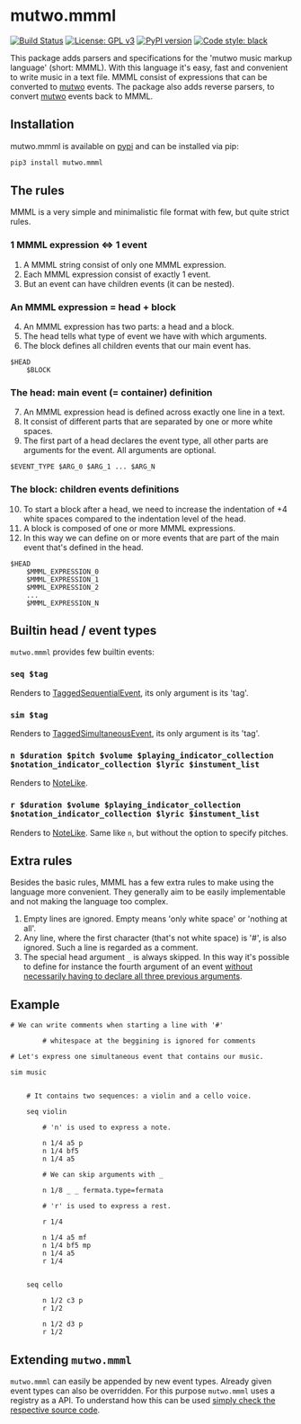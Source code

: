 # mutwo.mmml

[![Build Status](https://circleci.com/gh/mutwo-org/mutwo.mmml.svg?style=shield)](https://circleci.com/gh/mutwo-org/mutwo.mmml)
[![License: GPL v3](https://img.shields.io/badge/License-GPLv3-blue.svg)](https://www.gnu.org/licenses/gpl-3.0)
[![PyPI version](https://badge.fury.io/py/mutwo.mmml.svg)](https://badge.fury.io/py/mutwo.mmml)
[![Code style: black](https://img.shields.io/badge/code%20style-black-000000.svg)](https://github.com/psf/black)

This package adds parsers and specifications for the 'mutwo music markup language' (short: MMML).
With this language it's easy, fast and convenient to write music in a text file.
MMML consist of expressions that can be converted to [mutwo](https://mutwo-org.github.io) events.
The package also adds reverse parsers, to convert [mutwo](https://mutwo-org.github.io) events back to MMML.

## Installation

mutwo.mmml is available on [pypi](https://pypi.org/project/mutwo.mmml/) and can be installed via pip:

```sh
pip3 install mutwo.mmml
```

## The rules

MMML is a very simple and minimalistic file format with few, but quite strict rules.

### 1 MMML expression <=> 1 event

1. A MMML string consist of only one MMML expression.
2. Each MMML expression consist of exactly 1 event.
3. But an event can have children events (it can be nested).

### An MMML expression = head + block

4. An MMML expression has two parts: a head and a block.
5. The head tells what type of event we have with which arguments.
6. The block defines all children events that our main event has.

```
$HEAD
    $BLOCK
```

### The head: main event (= container) definition

7. An MMML expression head is defined across exactly one line in a text.
8. It consist of different parts that are separated by one or more white spaces.
9. The first part of a head declares the event type, all other parts are arguments for the event. All arguments are optional.

```
$EVENT_TYPE $ARG_0 $ARG_1 ... $ARG_N
```

### The block: children events definitions

10. To start a block after a head, we need to increase the indentation of +4 white spaces compared to the indentation level of the head.
11. A block is composed of one or more MMML expressions.
12. In this way we can define on or more events that are part of the main event that's defined in the head.


```
$HEAD
    $MMML_EXPRESSION_0
    $MMML_EXPRESSION_1
    $MMML_EXPRESSION_2
    ...
    $MMML_EXPRESSION_N
```

## Builtin head / event types

`mutwo.mmml` provides few builtin events:

### `seq $tag`

Renders to [TaggedSequentialEvent](https://mutwo-org.github.io/api/mutwo.core_events.html#mutwo.core_events.TaggedSequentialEvent), its only argument is its 'tag'.

### `sim $tag`

Renders to [TaggedSimultaneousEvent](https://mutwo-org.github.io/api/mutwo.core_events.html#mutwo.core_events.TaggedSimultaneousEvent), its only argument is its 'tag'.

### `n $duration $pitch $volume $playing_indicator_collection $notation_indicator_collection $lyric $instument_list`

Renders to [NoteLike](https://mutwo-org.github.io/api/mutwo.music_events.html#mutwo.music_events.NoteLike).

### `r $duration $volume $playing_indicator_collection $notation_indicator_collection $lyric $instument_list`

Renders to [NoteLike](https://mutwo-org.github.io/api/mutwo.music_events.html#mutwo.music_events.NoteLike).
Same like `n`, but without the option to specify pitches.

## Extra rules

Besides the basic rules, MMML has a few extra rules to make using the language more convenient.
They generally aim to be easily implementable and not making the language too complex.

1. Empty lines are ignored. Empty means 'only white space' or 'nothing at all'.
2. Any line, where the first character (that's not white space) is '#', is also ignored. Such a line is regarded as a comment.
3. The special head argument `_` is always skipped. In this way it's possible to define for instance the fourth argument of an event [without necessarily having to declare all three previous arguments](https://github.com/mutwo-org/mutwo.mmml/commit/134ceda96986395887958946aaf4f1d253ade75a).

## Example


```
# We can write comments when starting a line with '#'

        # whitespace at the beggining is ignored for comments

# Let's express one simultaneous event that contains our music.

sim music


    # It contains two sequences: a violin and a cello voice.

    seq violin

        # 'n' is used to express a note.

        n 1/4 a5 p
        n 1/4 bf5
        n 1/4 a5

        # We can skip arguments with _

        n 1/8 _ _ fermata.type=fermata

        # 'r' is used to express a rest.

        r 1/4

        n 1/4 a5 mf
        n 1/4 bf5 mp
        n 1/4 a5
        r 1/4


    seq cello

        n 1/2 c3 p
        r 1/2

        n 1/2 d3 p
        r 1/2
```


## Extending `mutwo.mmml`

`mutwo.mmml` can easily be appended by new event types.
Already given event types can also be overridden.
For this purpose `mutwo.mmml` uses a registry as a API.
To understand how this can be used [simply check the respective source code](https://github.com/mutwo-org/mutwo.mmml/blob/main/mutwo/mmml_converters/codes.py).
